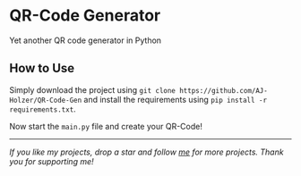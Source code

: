 # QR-Code Generator

Yet another QR code generator in Python

## How to Use

Simply download the project using `git clone https://github.com/AJ-Holzer/QR-Code-Gen`
and install the requirements using `pip install -r requirements.txt`.

Now start the `main.py` file and create your QR-Code!

---

_If you like my projects, drop a star and follow [me](https://github.com/AJ-Holzer) for more projects.
Thank you for supporting me!_
